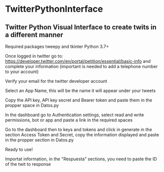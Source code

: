 # TwitterPythonInterface
## Twitter Python Visual Interface to create twits in a different manner
Required packages tweepy and tkinter
Python 3.7+

Once logged in twitter go to: https://developer.twitter.com/en/portal/petition/essential/basic-info and complete your information (important is needed to add a telephone number to your account)

Verify your email for the twitter developer account

Select an App Name, this will be the name it will appear under your tweets

Copy the API key, API key secret and Bearer token and paste them in the propper space in Datos.py

In the dashboard go to Authentication settings, select read and write permissions, bot or app and paste a link in the required spaces

Go to the dashboard then to keys and tokens and click in generate in the section Access Token and Secret, copy the information displayed and paste in the propper section in Datos.py

Ready to use!

Importat information, in the "Respuesta" sections, you need to paste the ID of the twit to response
